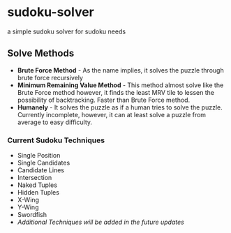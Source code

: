 # sudoku-solver
a simple sudoku solver for sudoku needs

## Solve Methods
  * **Brute Force Method** - As the name implies, it solves the puzzle through brute force recursively
  * **Minimum Remaining Value Method** - This method almost solve like the Brute Force method however, it finds the least MRV tile to lessen the possibility of backtracking. Faster than Brute Force method.
  * **Humanely** - It solves the puzzle as if a human tries to solve the puzzle. Currently incomplete, however, it can at least solve a puzzle from average to easy difficulty.

### Current Sudoku Techniques
  * Single Position
  * Single Candidates
  * Candidate Lines
  * Intersection
  * Naked Tuples
  * Hidden Tuples
  * X-Wing
  * Y-Wing
  * Swordfish
  * *Additional Techniques will be added in the future updates*
